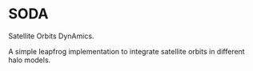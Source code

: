 # SODA
Satellite Orbits DynAmics.

A simple leapfrog implementation to integrate satellite orbits in different halo models.
